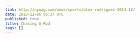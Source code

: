 ```yaml
---
link: http://nymag.com/news/sports/alex-rodriguez-2013-12/
date: 2013-12-06 05:37 UTC
published: true
title: Chasing A-Rod
tags: []
---
```



